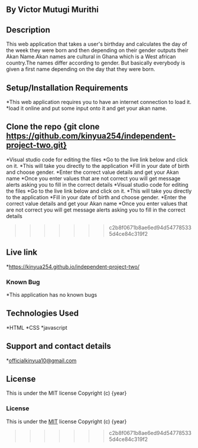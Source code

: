 ## By Victor Mutugi Murithi
## Description
This web application that takes a user's birthday and calculates the day of the week they were born and then depending on their gender outputs their Akan Name.Akan names are cultural in Ghana which is a West african country.The names differ according to gender. But basically everybody is given a first name depending on the day that they were born.
## Setup/Installation Requirements
*This web application requires you to have an internet connection to load it.
*load it online and put some input onto it and get your akan name.
## Clone the repo {git clone https://github.com/kinyua254/independent-project-two.git}
*Visual studio code for editing the files *Go to the live link below and click on it.
*This will take you directly to the application *Fill in your date of birth and choose gender.
*Enter the correct value details and get your Akan name *Once you enter values that are not correct you will get message alerts asking you to fill in the correct details
*Visual studio code for editing the files
*Go to the live link below and click on it.
*This will take you directly to the application
*Fill in your date of birth and choose gender.
*Enter the correct value details and get your Akan name
*Once you enter values that are not correct you will get message alerts asking you to fill in the correct details
>>>>>>> c2b8f0671b8ae6ed94d547785335d4ce84c319f2
## Live link
*https://kinyua254.github.io/independent-project-two/

### Known Bug
*This application has no known bugs 

## Technologies Used
*HTML *CSS *javascript

## Support and contact details
*officialkinyua10@gmail.com

## License
This is under the MIT license Copyright (c) {year}

### License
This is under the [MIT](LICENSE) license
Copyright (c) {year} 
>>>>>>> c2b8f0671b8ae6ed94d547785335d4ce84c319f2
